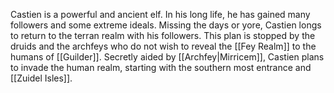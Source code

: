 Castien is a powerful and ancient elf. In his long life, he has gained many followers and some extreme ideals. Missing the days or yore, Castien longs to return to the terran realm with his followers. This plan is stopped by the druids and the archfeys who do not wish to reveal the [[Fey Realm]] to the humans of [[Guilder]]. Secretly aided by [[Archfey|Mirricem]], Castien plans to invade the human realm, starting with the southern most entrance and [[Zuidel Isles]].